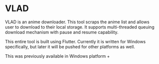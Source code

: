 # VLAD

VLAD is an anime downloader. This tool scraps the anime list and allows user to download to their local storage.
It supports multi-threaded queuing download mechanism with pause and resume capability.

This entire tool is built using Flutter. Currently it is written for Windows specifically, but later it will 
be pushed for other platforms as well.

This was previously available in Windows platform
+
